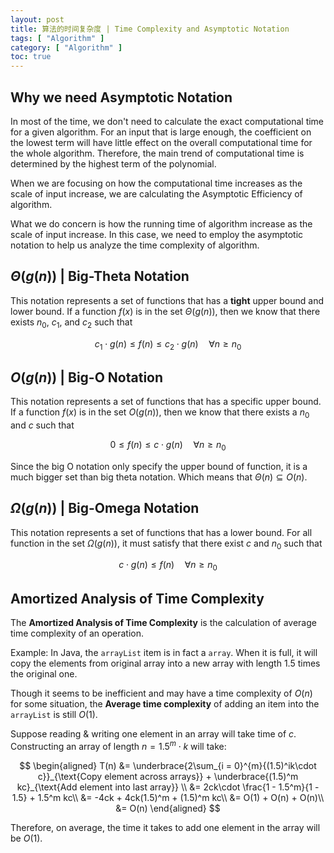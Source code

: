 ```yaml
---
layout: post
title: 算法的时间复杂度 | Time Complexity and Asymptotic Notation
tags: [ "Algorithm" ]
category: [ "Algorithm" ]
toc: true
---
```


## Why we need Asymptotic Notation

In most of the time, we don't need to calculate the exact computational time for a given algorithm.
For an input that is large enough, the coefficient on the lowest term will have little effect on the overall computational time for the whole algorithm. Therefore, the main trend of computational time is determined by the highest term of the polynomial.

<!--more-->

When we are focusing on how the computational time increases as the scale of input increase, we are calculating the Asymptotic Efficiency of algorithm.

What we do concern is how the running time of algorithm increase as the scale of input increase. In this case, we need to employ the asymptotic notation to help us analyze the time complexity of algorithm.

## $\Theta (g(n))$ | Big-Theta Notation
This notation represents a set of functions that has a **tight** upper bound and lower bound. If a function $f(x)$ is in the set $\Theta (g(n))$, then we know that there exists $n_0$, $c_1$, and $c_2$ such that

$$
c_1 \cdot g(n) \leq f(n) \leq c_2 \cdot g(n) \quad \forall n \geq n_0
$$


## $O(g(n))$ | Big-O Notation
This notation represents a set of functions that has a specific upper bound. If a function $f(x)$ is in the set $O(g(n))$, then we know that there exists a $n_0$ and $c$ such that

$$
0\leq f(n)\leq c\cdot g(n) \quad \forall n \geq n_0
$$

Since the big O notation only specify the upper bound of function, it is a much bigger set than big theta notation. Which means that $\Theta(n) \subseteq O(n)$.

## $\Omega(g(n))$ | Big-Omega Notation
This notation represents a set of functions that has a lower bound. For all function in the set $\Omega(g(n))$, it must satisfy that there exist $c$ and $n_0$ such that

$$
c\cdot g(n) \leq f(n) \quad \forall n \geq n_0
$$


## Amortized Analysis of Time Complexity

The **Amortized Analysis of Time Complexity** is the calculation of average time complexity of an operation.

Example: In Java, the `arrayList` item is in fact a `array`. When it is full, it will copy the elements from original array into a new array with length 1.5 times the original one.

Though it seems to be inefficient and may have a time complexity of $O(n)$ for some situation, the **Average time complexity** of adding an item into the `arrayList` is still $O(1)$.

Suppose reading & writing one element in an array will take time of $c$. Constructing an array of length $n = 1.5^m \cdot k$ will take:

$$
\begin{aligned}
T(n) &= \underbrace{2\sum_{i = 0}^{m}{(1.5)^ik\cdot c}}_{\text{Copy element across arrays}} + \underbrace{(1.5)^m kc}_{\text{Add element into last array}} \\
&= 2ck\cdot \frac{1 - 1.5^m}{1 - 1.5} + 1.5^m kc\\
&= -4ck + 4ck(1.5)^m + (1.5)^m kc\\
&= O(1) + O(n) + O(n)\\
&= O(n) 
\end{aligned}
$$

Therefore, on average, the time it takes to add one element in the array will be $O(1)$.